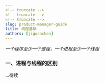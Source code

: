 ```yaml
---
<!-- truncate -->
<!-- truncate -->
<!-- truncate -->
slug: product-manager-guide
title: 线程基础
authors: [jiguanchen]
---
```


*一个程序至少一个进程，一个进程至少一个线程*<!--more-->

### 一、进程与线程的区别

...待续
